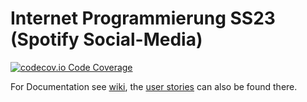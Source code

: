 # Internet Programmierung SS23 (Spotify Social-Media)

[![codecov.io Code Coverage](https://img.shields.io/codecov/c/github/dwyl/hapi-auth-jwt2.svg?maxAge=2592000)](https://codecov.io/github/dwyl/hapi-auth-jwt2?branch=master)

For Documentation see [wiki](https://github.com/HfT-Projektteam/ip2/wiki), the [user stories](https://github.com/HfT-Projektteam/ip2/wiki#user-stories) can also be found there.
